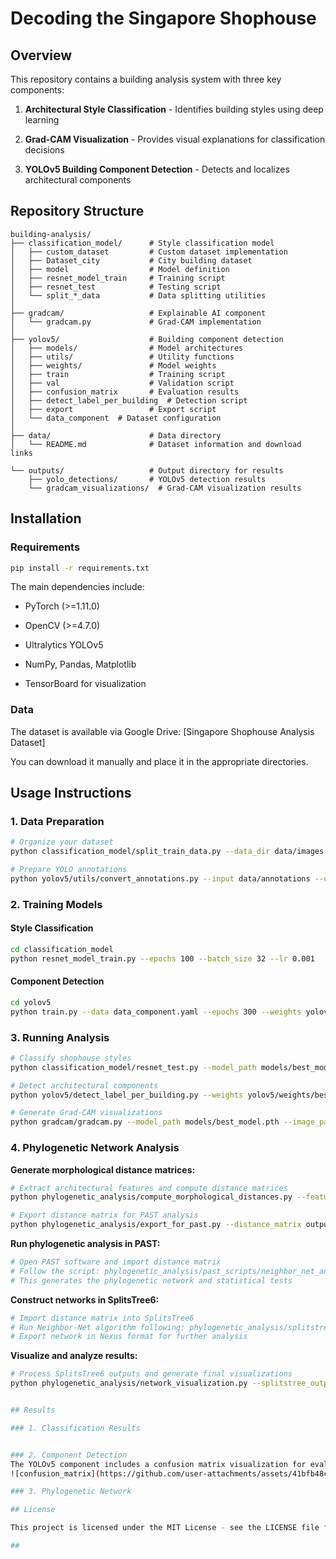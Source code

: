 # Decoding the Singapore Shophouse
## Overview

This repository contains a building analysis system with three key components:

1. **Architectural Style Classification** - Identifies building styles using deep learning

2. **Grad-CAM Visualization** - Provides visual explanations for classification decisions

3. **YOLOv5 Building Component Detection** - Detects and localizes architectural components

## Repository Structure

```
building-analysis/
├── classification_model/      # Style classification model
│   ├── custom_dataset         # Custom dataset implementation
│   ├── Dataset_city           # City building dataset
│   ├── model                  # Model definition
│   ├── resnet_model_train     # Training script
│   ├── resnet_test            # Testing script
│   └── split_*_data           # Data splitting utilities
│
├── gradcam/                   # Explainable AI component
│   └── gradcam.py             # Grad-CAM implementation
│
├── yolov5/                    # Building component detection
│   ├── models/                # Model architectures
│   ├── utils/                 # Utility functions
│   ├── weights/               # Model weights
│   ├── train                  # Training script
│   ├── val                    # Validation script
│   ├── confusion_matrix       # Evaluation results
│   ├── detect_label_per_building  # Detection script
│   ├── export                 # Export script
│   └── data_component  # Dataset configuration
│
├── data/                      # Data directory
│   └── README.md              # Dataset information and download links

└── outputs/                   # Output directory for results
    ├── yolo_detections/       # YOLOv5 detection results
    └── gradcam_visualizations/  # Grad-CAM visualization results
```

## Installation

### Requirements

```bash
pip install -r requirements.txt
```

The main dependencies include:

* PyTorch (>=1.11.0)

* OpenCV (>=4.7.0)

* Ultralytics YOLOv5

* NumPy, Pandas, Matplotlib

* TensorBoard for visualization

### Data

The dataset is available via Google Drive: [Singapore Shophouse Analysis Dataset]

You can download it manually and place it in the appropriate directories.

## Usage Instructions

### 1. Data Preparation
```bash
# Organize your dataset
python classification_model/split_train_data.py --data_dir data/images --split_ratio 0.8

# Prepare YOLO annotations
python yolov5/utils/convert_annotations.py --input data/annotations --output yolov5/datasets
```

### 2. Training Models

#### Style Classification
```bash
cd classification_model
python resnet_model_train.py --epochs 100 --batch_size 32 --lr 0.001
```

#### Component Detection
```bash
cd yolov5
python train.py --data data_component.yaml --epochs 300 --weights yolov5s.pt --cache
```

### 3. Running Analysis
```bash
# Classify shophouse styles
python classification_model/resnet_test.py --model_path models/best_model.pth --test_dir data/test

# Detect architectural components
python yolov5/detect_label_per_building.py --weights yolov5/weights/best.pt --source data/test_images

# Generate Grad-CAM visualizations
python gradcam/gradcam.py --model_path models/best_model.pth --image_path data/sample_image.jpg
```

### 4. Phylogenetic Network Analysis

**Generate morphological distance matrices:**
```bash
# Extract architectural features and compute distance matrices
python phylogenetic_analysis/compute_morphological_distances.py --features_dir outputs/features

# Export distance matrix for PAST analysis
python phylogenetic_analysis/export_for_past.py --distance_matrix outputs/distance_matrix.csv
```

**Run phylogenetic analysis in PAST:**
```bash
# Open PAST software and import distance matrix
# Follow the script: phylogenetic_analysis/past_scripts/neighbor_net_analysis.txt
# This generates the phylogenetic network and statistical tests
```

**Construct networks in SplitsTree6:**
```bash
# Import distance matrix into SplitsTree6
# Run Neighbor-Net algorithm following: phylogenetic_analysis/splitstree_workflow.md
# Export network in Nexus format for further analysis
```

**Visualize and analyze results:**
```bash
# Process SplitsTree6 outputs and generate final visualizations
python phylogenetic_analysis/network_visualization.py --splitstree_output outputs/network.nex


## Results

### 1. Classification Results


### 2. Component Detection
The YOLOv5 component includes a confusion matrix visualization for evaluation of detection performance. This can be found in the yolov5/confusion_matrix directory.
![confusion_matrix](https://github.com/user-attachments/assets/41bfb48c-3812-48f0-9f82-caa0d7f9e9be)

### 3. Phylogenetic Network

## License

This project is licensed under the MIT License - see the LICENSE file for details.

##

